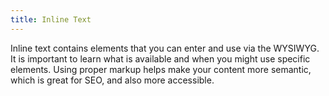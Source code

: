 ```yaml
---
title: Inline Text
---
```

Inline text contains elements that you can enter and use via the WYSIWYG. It is important to learn what is available and when you might use specific elements. Using proper markup helps make your content more semantic, which is great for SEO, and also more accessible.


